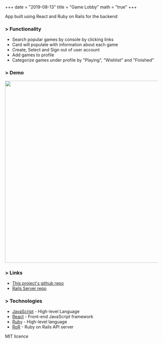 +++
date = "2019-08-13"
title = "Game Lobby"
math = "true"
+++

App built using React and Ruby on Rails for the backend

### > Functionality

- Search popular games by console by clicking links
- Card will populate with information about each game
- Create, Select and Sign out of user account
- Add games to profile
- Categorize games under profile by "Playing", "Wishlist" and "Finished"

### > Demo

<img src="/images/projects/game-lobby.gif" width="600">

### > Links

- [This project's github repo](https://github.com/rj-ortega/game-lobby)
- [Rails Server repo](https://github.com/rj-ortega/game-lobby-api)

### > Technologies

- [JavaScript](https://www.javascript.com/) - High-level Language
- [React](https://reactjs.org/) - Front-end JavaScript framework
- [Ruby](https://www.ruby-lang.org/en/) - High-level language
- [RoR](https://rubyonrails.org/) - Ruby on Rails API server

MIT licence